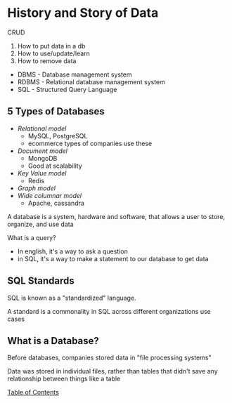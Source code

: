 # History and Story of Data

CRUD
1. How to put data in a db
2. How to use/update/learn 
3. How to remove data

- DBMS - Database management system
- RDBMS - Relational database management system
- SQL - Structured Query Language

## 5 Types of Databases
- _Relational model_
  - MySQL, PostgreSQL
  - ecommerce types of companies use these 
- _Document model_
  - MongoDB
  - Good at scalability
- _Key Value model_
  - Redis
- _Graph model_
- _Wide columnar model_
  - Apache, cassandra

A database is a system, hardware and software, that allows a user to store, organize, and use data

What is a query? 
- In english, it's a way to ask a question
- in SQL, it's a way to make a statement to our database to get data

## SQL Standards

SQL is known as a "standardized" language.

A standard is a commonality in SQL across different organizations use cases

## What is a Database?

Before databases, companies stored data in "file processing systems"

Data was stored in individual files, rather than tables that didn't save any relationship between things like a table




[Table of Contents](../index.md)
